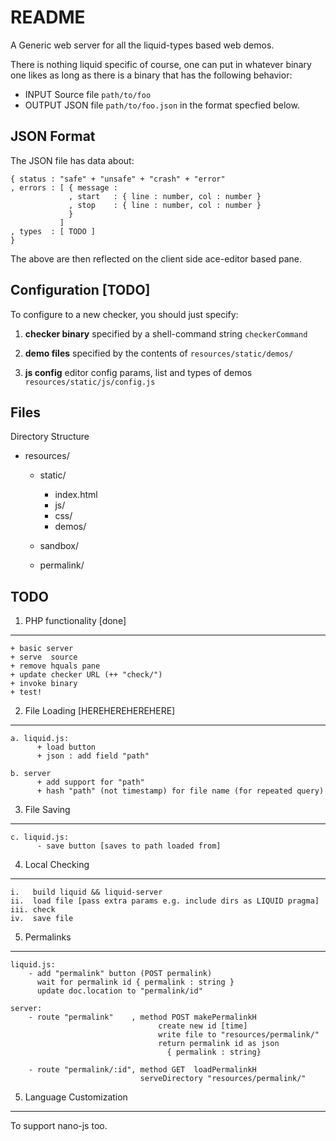 README
======

A Generic web server for all the liquid-types based web demos.

There is nothing liquid specific of course, one can put in whatever 
binary one likes as long as there is a binary that has the following
behavior:

  + INPUT   Source file `path/to/foo`
  + OUTPUT  JSON file   `path/to/foo.json` in the format specfied below.

JSON Format
-----------

The JSON file has data about:

    { status : "safe" + "unsafe" + "crash" + "error"
    , errors : [ { message : 
                 , start   : { line : number, col : number } 
                 , stop    : { line : number, col : number } 
                 }
               ]
    , types  : [ TODO ]
    }

The above are then reflected on the client side ace-editor based pane.

Configuration [TODO]
--------------------

To configure to a new checker, you should just specify:

  1. **checker binary** specified by a shell-command string
                        `checkerCommand`

  2. **demo files**     specified by the contents of 
                        `resources/static/demos/`

  3. **js config**      editor config params, list and types of demos 
                        `resources/static/js/config.js`

Files
-----

Directory Structure
  
  + resources/
      + static/
          + index.html
          + js/
          + css/
          + demos/

      + sandbox/

      + permalink/

TODO
----

1. PHP functionality [done]
---------------------------

    + basic server
    + serve  source
    + remove hquals pane
    + update checker URL (++ "check/") 
    + invoke binary
    + test!

2. File Loading [HEREHEREHEREHERE]
----------------------------------
    
    a. liquid.js: 
          + load button
          + json : add field "path"

    b. server
          + add support for "path"
          + hash "path" (not timestamp) for file name (for repeated query)

3. File Saving
--------------

    c. liquid.js:
          - save button [saves to path loaded from]

4. Local Checking
-----------------

    i.   build liquid && liquid-server
    ii.  load file [pass extra params e.g. include dirs as LIQUID pragma]
    iii. check
    iv.  save file

5. Permalinks
-------------

    liquid.js:
        - add "permalink" button (POST permalink)
          wait for permalink id { permalink : string }
          update doc.location to "permalink/id" 

    server:
        - route "permalink"    , method POST makePermalinkH
                                     create new id [time]
                                     write file to "resources/permalink/"
                                     return permalink id as json 
                                       { permalink : string} 

        - route "permalink/:id", method GET  loadPermalinkH 
                                 serveDirectory "resources/permalink/"


5. Language Customization
-------------------------

To support nano-js too.
